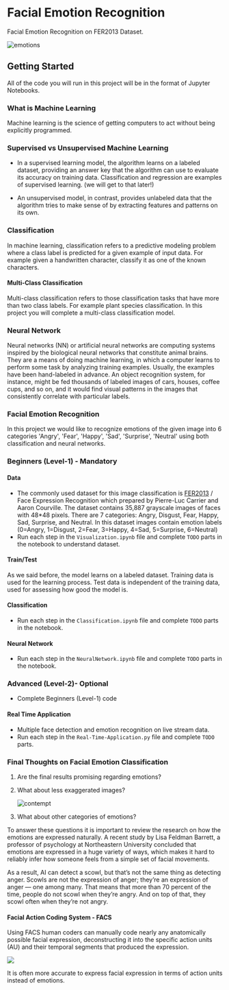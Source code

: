# Facial Emotion Recognition

Facial Emotion Recognition on FER2013 Dataset. 

![emotions](https://miro.medium.com/max/2000/1*cic1zMaNEcVgGKRXpsUbGA.png)
## Getting Started

All of the code you will run in this project will be in the format of Jupyter Notebooks.

### What is Machine Learning

Machine learning is the science of getting computers to act without being explicitly programmed.
### Supervised vs Unsupervised Machine Learning

 - In a supervised learning model, the algorithm learns on a labeled dataset, providing an answer key that 
the algorithm can use to evaluate its accuracy on training data. Classification and regression are examples of 
supervised learning. (we will get to that later!) 

 - An unsupervised model, in contrast, provides 
unlabeled data that the algorithm tries to make sense of by extracting features and patterns on its own.

### Classification

In machine learning, classification refers to a predictive modeling problem where a class label is 
predicted for a given example of input data. For example given a handwritten character, classify it as one of the known 
characters.

#### Multi-Class Classification

Multi-class classification refers to those classification tasks that have more than two class labels. For example plant 
species classification. In this project you will complete a multi-class classification model. 

### Neural Network

Neural networks (NN) or artificial neural networks are computing systems inspired by the biological neural networks that constitute animal brains. They are a means of doing machine learning, in which a computer learns to perform some task by analyzing training examples. Usually, the examples have been hand-labeled in advance. An object recognition system, for instance, might be fed thousands of labeled images of cars, houses, coffee cups, and so on, and it would find visual patterns in the images that consistently correlate with particular labels.

### Facial Emotion Recognition

In this project we would like to recognize emotions of the given image into 6 categories 'Angry', 'Fear', 'Happy', 
'Sad', 'Surprise', 'Neutral' using both classification and neural networks.

### Beginners (Level-1) - Mandatory
#### Data
- The commonly used dataset for this image classification is [FER2013](https://www.kaggle.com/deadskull7/fer2013) 
/ Face Expression
Recognition which prepared by Pierre-Luc Carrier and Aaron Courville. The dataset contains 35,887 grayscale images of faces with 48*48 pixels. 
There are 7 categories: Angry, Disgust, Fear, Happy, Sad, Surprise, and Neutral.
In this dataset images contain emotion labels (0=Angry, 1=Disgust, 2=Fear, 3=Happy, 4=Sad, 5=Surprise, 6=Neutral)
- Run each step in the `Visualization.ipynb` file and complete `TODO` parts in the notebook to understand dataset.

#### Train/Test
As we said before, the model learns on a labeled dataset. Training data is used for the learning process. 
Test data is independent of the training data, used for assessing how good the model is.

#### Classification
- Run each step in the `Classification.ipynb` file and complete `TODO` parts in the notebook. 
#### Neural Network
- Run each step in the `NeuralNetwork.ipynb` file and complete `TODO` parts in the notebook. 

### Advanced (Level-2)- Optional
- Complete Beginners (Level-1) code
#### Real Time Application
- Multiple face detection and emotion recognition on live stream data.
- Run each step in the `Real-Time-Application.py` file and complete `TODO` parts.

### Final Thoughts on Facial Emotion Classification

1. Are the final results promising regarding emotions?

2. What about less exaggerated images?

    ![contempt](https://www.nature.com/scitable/content/ne0000/ne0000/ne0000/ne0000/4592603/timroth.jpg)  
  
3. What about other categories of emotions?

To answer these questions it is important to review the research on how the emotions are expressed 
naturally. A recent study by Lisa Feldman Barrett, a professor of psychology at Northeastern University concluded that 
emotions are expressed in a huge variety of ways, which makes it hard to reliably infer how someone feels from a simple 
set of facial movements.

As a result, AI can detect a scowl, but that’s not the same thing as detecting anger. Scowls are not the expression
of anger; they’re an expression of anger — one among many. That means that more than 70 percent of the time, 
people do not scowl when they’re angry. And on top of that, they scowl often when they’re not angry. 

#### Facial Action Coding System - FACS
Using FACS human coders can manually code nearly any anatomically possible facial expression, deconstructing it into
the specific action units (AU) and their temporal segments that produced the expression.

   ![](https://i.pinimg.com/originals/d7/0b/8a/d70b8aa3f9074bf21ed469d0ba6f4e27.png)

It is often more accurate to express facial expression in terms of action units instead of emotions.   
   

